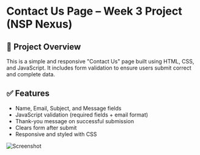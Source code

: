 # Contact Us Page – Week 3 Project (NSP Nexus)

## 📌 Project Overview
This is a simple and responsive "Contact Us" page built using HTML, CSS, and JavaScript. It includes form validation to ensure users submit correct and complete data.

## ✅ Features
- Name, Email, Subject, and Message fields
- JavaScript validation (required fields + email format)
- Thank-you message on successful submission
- Clears form after submit
- Responsive and styled with CSS

![Screenshot]([screenshot.png](https://github.com/Arshathahamed06/Contact-Us/blob/d08b346334adfa35c9a2a5e437649fd2828aaca3/Screenshot%202025-07-12%20234236.png))
